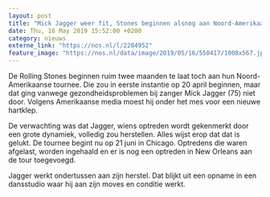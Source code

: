 ```yaml
---
layout: post
title: "Mick Jagger weer fit, Stones beginnen alsnog aan Noord-Amerikaanse tour"
date: Thu, 16 May 2019 15:52:00 +0200
category: nieuws
externe_link: "https://nos.nl/l/2284952"
feature_image: "https://nos.nl/data/image/2019/05/16/550417/1008x567.jpg"
---
```


<p>De Rolling Stones beginnen ruim twee maanden te laat toch aan hun Noord-Amerikaanse tournee. Die zou in eerste instantie op 20 april beginnen, maar dat ging vanwege gezondheidsproblemen bij zanger Mick Jagger (75) niet door. Volgens Amerikaanse media moest hij onder het mes voor een nieuwe hartklep.</p>
<p>De verwachting was dat Jagger, wiens optreden wordt gekenmerkt door een grote dynamiek, volledig zou herstellen. Alles wijst erop dat dat is gelukt. De tournee begint nu op 21 juni in Chicago. Optredens die waren afgelast, worden ingehaald en er is nog een optreden in New Orleans aan de tour toegevoegd.</p>
<p>Jagger werkt ondertussen aan zijn herstel. Dat blijkt uit een opname in een dansstudio waar hij aan zijn moves en conditie werkt.</p>
